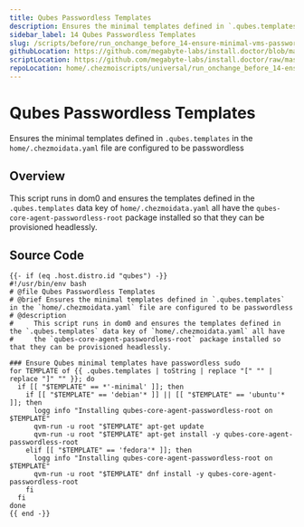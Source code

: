 ```yaml
---
title: Qubes Passwordless Templates
description: Ensures the minimal templates defined in `.qubes.templates` in the `home/.chezmoidata.yaml` file are configured to be passwordless
sidebar_label: 14 Qubes Passwordless Templates
slug: /scripts/before/run_onchange_before_14-ensure-minimal-vms-passwordless.sh.tmpl
githubLocation: https://github.com/megabyte-labs/install.doctor/blob/master/home/.chezmoiscripts/universal/run_onchange_before_14-ensure-minimal-vms-passwordless.sh.tmpl
scriptLocation: https://github.com/megabyte-labs/install.doctor/raw/master/home/.chezmoiscripts/universal/run_onchange_before_14-ensure-minimal-vms-passwordless.sh.tmpl
repoLocation: home/.chezmoiscripts/universal/run_onchange_before_14-ensure-minimal-vms-passwordless.sh.tmpl
---
```

# Qubes Passwordless Templates

Ensures the minimal templates defined in `.qubes.templates` in the `home/.chezmoidata.yaml` file are configured to be passwordless

## Overview

This script runs in dom0 and ensures the templates defined in the `.qubes.templates` data key of `home/.chezmoidata.yaml` all have
the `qubes-core-agent-passwordless-root` package installed so that they can be provisioned headlessly.



## Source Code

```
{{- if (eq .host.distro.id "qubes") -}}
#!/usr/bin/env bash
# @file Qubes Passwordless Templates
# @brief Ensures the minimal templates defined in `.qubes.templates` in the `home/.chezmoidata.yaml` file are configured to be passwordless
# @description
#     This script runs in dom0 and ensures the templates defined in the `.qubes.templates` data key of `home/.chezmoidata.yaml` all have
#     the `qubes-core-agent-passwordless-root` package installed so that they can be provisioned headlessly.

### Ensure Qubes minimal templates have passwordless sudo
for TEMPLATE of {{ .qubes.templates | toString | replace "[" "" | replace "]" "" }}; do
  if [[ "$TEMPLATE" == *'-minimal' ]]; then
    if [[ "$TEMPLATE" == 'debian'* ]] || [[ "$TEMPLATE" == 'ubuntu'* ]]; then
      logg info "Installing qubes-core-agent-passwordless-root on $TEMPLATE"
      qvm-run -u root "$TEMPLATE" apt-get update
      qvm-run -u root "$TEMPLATE" apt-get install -y qubes-core-agent-passwordless-root
    elif [[ "$TEMPLATE" == 'fedora'* ]]; then
      logg info "Installing qubes-core-agent-passwordless-root on $TEMPLATE"
      qvm-run -u root "$TEMPLATE" dnf install -y qubes-core-agent-passwordless-root
    fi
  fi
done
{{ end -}}
```
